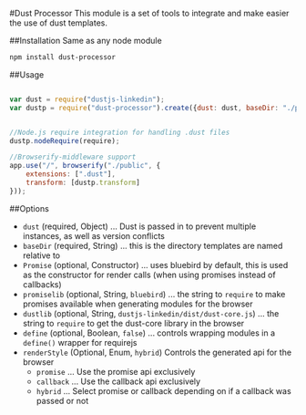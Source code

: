 #Dust Processor
This module is a set of tools to integrate and make easier the use of dust templates.

##Installation
Same as any node module

```bash
npm install dust-processor
```


##Usage
```javascript

var dust = require("dustjs-linkedin");
var dustp = require("dust-processor").create({dust: dust, baseDir: "./public"});


//Node.js require integration for handling .dust files
dustp.nodeRequire(require);

//Browserify-middleware support
app.use("/", browserify("./public", {
    extensions: [".dust"],
    transform: [dustp.transform]
}));
```


##Options

+ `dust` (required, Object) ... Dust is passed in to prevent multiple instances, as well as version conflicts
+ `baseDir` (required, String) ... this is the directory templates are named relative to
+ `Promise` (optional, Constructor) ... uses bluebird by default, this is used as the constructor for render calls (when using promises instead of callbacks)
+ `promiselib` (optional, String, `bluebird`) ... the string to `require` to make promises available when generating modules for the browser
+ `dustlib` (optional, String, `dustjs-linkedin/dist/dust-core.js`) ... the string to `require` to get the dust-core library in the browser
+ `define` (optional, Boolean, `false`) ... controls wrapping modules in a `define()` wrapper for requirejs
+ `renderStyle` (Optional, Enum, `hybrid`) Controls the generated api for the browser
    + `promise` ... Use the promise api exclusively
    + `callback` ... Use the callback api exclusively
    + `hybrid` ... Select promise or callback depending on if a callback was passed or not
